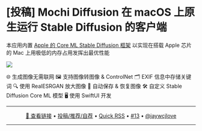 [投稿] Mochi Diffusion 在 macOS 上原生运行 Stable Diffusion 的客户端
===

本应用内置 [Apple 的 Core ML Stable Diffusion 框架](https://github.com/apple/ml-stable-diffusion) 以实现在搭载 Apple 芯片的 Mac 上用极低的内存占用发挥出最优性能

![](https://github.com/user-attachments/assets/02d6953b-1ccd-46be-98de-4745447bcdeb)


🌐 生成图像无需联网
🖼️ 支持图像转图像 & ControlNet
🗂️ EXIF 信息中存储关键词
🔍 使用 RealESRGAN 放大图像
💾 自动保存 & 恢复图像
🛠️ 自定义 Stable Diffusion Core ML 模型
🖥️ 使用 SwiftUI 开发

---

<p align="center">
<a href="https://github.com/MochiDiffusion/MochiDiffusion" target="_blank">🔗 查看链接</a> • 
<a href="https://github.com/jaywcjlove/quick-rss/issues/new/choose" target="_blank">投稿/推荐/自荐</a> • 
<a href="https://wangchujiang.com/quick-rss/feeds/index.html" target="_blank">Quick RSS</a> • 
<a href="https://github.com/jaywcjlove/quick-rss/issues/13" target="_blank">#13</a> • 
<a href="https://github.com/jaywcjlove" target="_blank">@jaywcjlove</a>
</p>

---
    